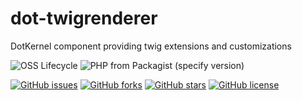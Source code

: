 # dot-twigrenderer

DotKernel component providing twig extensions and customizations

![OSS Lifecycle](https://img.shields.io/osslifecycle/dotkernel/dot-twigrenderer)
![PHP from Packagist (specify version)](https://img.shields.io/packagist/php-v/dotkernel/dot-twigrenderer/3.2.0)

[![GitHub issues](https://img.shields.io/github/issues/dotkernel/dot-form)](https://github.com/dotkernel/dot-twigrenderer/issues)
[![GitHub forks](https://img.shields.io/github/forks/dotkernel/dot-form)](https://github.com/dotkernel/dot-twigrenderer/network)
[![GitHub stars](https://img.shields.io/github/stars/dotkernel/dot-form)](https://github.com/dotkernel/dot-twigrenderer/stargazers)
[![GitHub license](https://img.shields.io/github/license/dotkernel/dot-form)](https://github.com/dotkernel/dot-twigrenderer/blob/3.2.0/LICENSE.md)
